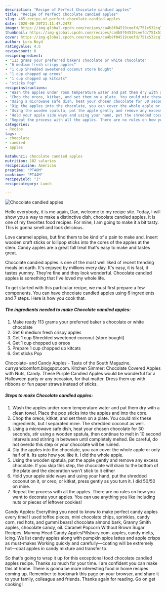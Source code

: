 ```yaml
---
description: "Recipe of Perfect Chocolate candied apples"
title: "Recipe of Perfect Chocolate candied apples"
slug: 465-recipe-of-perfect-chocolate-candied-apples
date: 2020-06-20T21:11:47.247Z
image: https://img-global.cpcdn.com/recipes/ca4b8f04519ceefd/751x532cq70/chocolate-candied-apples-recipe-main-photo.jpg
thumbnail: https://img-global.cpcdn.com/recipes/ca4b8f04519ceefd/751x532cq70/chocolate-candied-apples-recipe-main-photo.jpg
cover: https://img-global.cpcdn.com/recipes/ca4b8f04519ceefd/751x532cq70/chocolate-candied-apples-recipe-main-photo.jpg
author: Lura Boyd
ratingvalue: 4.6
reviewcount: 8
recipeingredient:
- "113 grams your preferred bakers chocolate or white chocolate"
- "6 medium fresh crispy apples"
- "1 cup Shredded sweetened coconut store bought"
- "1 cup chopped up oreos"
- "1 cup chopped up kitcats"
- "sticks Pop"
recipeinstructions:
- "Wash the apples under room temperature water and pat them dry with a clean towel. Place the pop sticks into the apples and into the core."
- "Chop the oreos, kitkat, and set them on a plate. You could mix these ingredients, but I separated mine. The shredded coconut as well."
- "Using a microwave safe dish, heat your chosen chocolate for 30 seconds, stir using a wooden spatula, then continue to melt in 10 second intervals and stirring in between until completely melted. Be careful, do not overdo this step or your chocolate will be ruined."
- "Dip the apples into the chocolate, you can cover the whole apple or only half of it. Its upto how you like it. I did the whole apple."
- "Using the wooden spatula, pat the apple gently and remove any excess chocolate. If you skip this step, the chocolate will drain to the bottom of the plate and the decoration won&#39;t stick to it either"
- "Hold your apple side ways and using your hand, put the shredded coconut on it, or oreo, or kitkat, press gently as you turn it. I did 50/50 on mine."
- "Repeat the process with all the apples. There are no rules on how you want to decorate your apples. You can use anything you like including nuts or pieces of leftover cookies!"
categories:
- Recipe
tags:
- chocolate
- candied
- apples

katakunci: chocolate candied apples 
nutrition: 102 calories
recipecuisine: American
preptime: "PT40M"
cooktime: "PT44M"
recipeyield: "1"
recipecategory: Lunch

---
```



![Chocolate candied apples](https://img-global.cpcdn.com/recipes/ca4b8f04519ceefd/751x532cq70/chocolate-candied-apples-recipe-main-photo.jpg)

Hello everybody, it is me again, Dan, welcome to my recipe site. Today, I will show you a way to make a distinctive dish, chocolate candied apples. It is one of my favorites food recipes. For mine, I am going to make it a bit tasty. This is gonna smell and look delicious.

Love caramel apples, but find them to be kind of a pain to make and. Insert wooden craft sticks or lollipop sticks into the cores of the apples at the stem. Candy apples are a great fall treat that&#39;s easy to make and tastes great.

Chocolate candied apples is one of the most well liked of recent trending meals on earth. It's enjoyed by millions every day. It's easy, it is fast, it tastes yummy. They're fine and they look wonderful. Chocolate candied apples is something that I've loved my whole life.


To get started with this particular recipe, we must first prepare a few components. You can have chocolate candied apples using 6 ingredients and 7 steps. Here is how you cook that.

##### The ingredients needed to make Chocolate candied apples:

1. Make ready 113 grams your preferred baker&#39;s chocolate or white chocolate
1. Get 6 medium fresh crispy apples
1. Get 1 cup Shredded sweetened coconut (store bought)
1. Get 1 cup chopped up oreos
1. Prepare 1 cup chopped up kitcats
1. Get sticks Pop


Chocolate- and Candy Apples - Taste of the South Magazine. curryandcomfort.blogspot.com. Kitchen Simmer: Chocolate Covered Apples with Nuts, Candy. These Purple Candied Apples would be wonderful for a Halloween party or any occasion, for that matter. Dress them up with ribbons or fun paper straws instead of sticks. 

##### Steps to make Chocolate candied apples:

1. Wash the apples under room temperature water and pat them dry with a clean towel. Place the pop sticks into the apples and into the core.
1. Chop the oreos, kitkat, and set them on a plate. You could mix these ingredients, but I separated mine. The shredded coconut as well.
1. Using a microwave safe dish, heat your chosen chocolate for 30 seconds, stir using a wooden spatula, then continue to melt in 10 second intervals and stirring in between until completely melted. Be careful, do not overdo this step or your chocolate will be ruined.
1. Dip the apples into the chocolate, you can cover the whole apple or only half of it. Its upto how you like it. I did the whole apple.
1. Using the wooden spatula, pat the apple gently and remove any excess chocolate. If you skip this step, the chocolate will drain to the bottom of the plate and the decoration won&#39;t stick to it either
1. Hold your apple side ways and using your hand, put the shredded coconut on it, or oreo, or kitkat, press gently as you turn it. I did 50/50 on mine.
1. Repeat the process with all the apples. There are no rules on how you want to decorate your apples. You can use anything you like including nuts or pieces of leftover cookies!


Candy Apples: Everything you need to know to make perfect candy apples every time! I used toffee pieces, mini chocolate chips, sprinkles, candy corn, red hots, and gummi bears! chocolate almond bark, Granny Smith apples, chocolate candy, oil. Caramel Popcorn Without Brown Sugar Recipes. Mummy Head Candy ApplesPillsbury.com. apples, candy melts, icing. We list candy apples along with pumpkin spice lattes and apple crisps as must-makes Working quickly and carefully—coating will be extremely hot—coat apples in candy mixture and transfer to. 

So that's going to wrap it up for this exceptional food chocolate candied apples recipe. Thanks so much for your time. I am confident you can make this at home. There is gonna be more interesting food in home recipes coming up. Remember to bookmark this page on your browser, and share it to your family, colleague and friends. Thanks again for reading. Go on get cooking!
